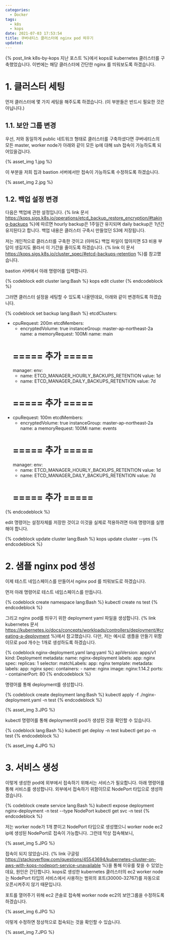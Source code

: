 ```yaml
---
categories:
  - Docker
tags:
  - k8s
  - kops
date: 2021-07-03 17:53:54
title: 쿠버네티스 클러스터에 nginx pod 띄우기
updated:
---
```


{% post_link k8s-by-kops 지난 포스트 %}에서 kops로 kubernetes 클러스터를 구축했었습니다.
이번에는 해당 클러스터에 간단한 nginx 를 띄워보도록 하겠습니다.

# 1. 클러스터 세팅

먼저 클러스터에 몇 가지 세팅을 해주도록 하겠습니다.
(이 부분들은 반드시 필요한 것은 아닙니다.)

## 1.1. 보안 그룹 변경

우선, 저와 동일하게 public 네트워크 형태로 클러스터를 구축하셨다면 쿠버네티스의 모든 master, worker node가 아래와 같이 모든 ip에 대해 ssh 접속이 가능하도록 되어있을겁니다.

{% asset_img 1.jpg %}

이 부분을 저희 집과 bastion 서버에서만 접속이 가능하도록 수정하도록 하겠습니다.

{% asset_img 2.jpg %}

## 1.2. 백업 설정 변경

다음은 백업에 관한 설정입니다.
{% link 문서 https://kops.sigs.k8s.io/operations/etcd_backup_restore_encryption/#taking-backups %}에 따르면 hourly backup은 1주일간 유지되며 daily backup은 1년간 유지된다고 합니다.
백업 내용은 클러스터 구축시 만들었던 S3에 저장됩니다.

저는 개인적으로 클러스터를 구축한 것이고 (아마도) 백업 파일이 많아지면 S3 비용 부담이 생길지도 몰라서 이 기간을 줄이도록 하겠습니다.
{% link 이 문서 https://kops.sigs.k8s.io/cluster_spec/#etcd-backups-retention %}를 참고했습니다.

bastion 서버에서 아래 명령어를 입력합니다.

{% codeblock edit cluster lang:Bash %}
    kops edit cluster
{% endcodeblock %}

그러면 클러스터 설정을 세팅할 수 있도록 나올텐데요, 아래와 같이 변경하도록 하겠습니다.

{% codeblock set backup lang:Bash %}
  etcdClusters:
  - cpuRequest: 200m
    etcdMembers:
    - encryptedVolume: true
      instanceGroup: master-ap-northeast-2a
      name: a
    memoryRequest: 100Mi
    name: main
    # ===== 추가 =====
    manager:
      env:
      - name: ETCD_MANAGER_HOURLY_BACKUPS_RETENTION
        value: 1d
      - name: ETCD_MANAGER_DAILY_BACKUPS_RETENTION
        value: 7d
    # ===== 추가 =====
  - cpuRequest: 100m
    etcdMembers:
    - encryptedVolume: true
      instanceGroup: master-ap-northeast-2a
      name: a
    memoryRequest: 100Mi
    name: events
    # ===== 추가 =====
    manager:
      env:
      - name: ETCD_MANAGER_HOURLY_BACKUPS_RETENTION
        value: 1d
      - name: ETCD_MANAGER_DAILY_BACKUPS_RETENTION
        value: 7d
    # ===== 추가 =====
{% endcodeblock %}

edit 명령어는 설정자체를 저장한 것이고 이것을 실제로 적용하려면 아래 명령어를 실행해야 합니다.

{% codeblock update cluster lang:Bash %}
    kops update cluster --yes
{% endcodeblock %}

# 2. 샘플 nginx pod 생성

이제 테스트 네임스페이스를 만들어서 nginx pod 를 띄워보도로 하겠습니다.

먼저 아래 명령어로 테스트 네임스페이스를 만듭니다.

{% codeblock create namespace lang:Bash %}
    kubectl create ns test
{% endcodeblock %}

그리고 nginx pod를 띄우기 위한 deployment yaml 파일을 생성합니다.
{% link kubernetes 문서 https://kubernetes.io/docs/concepts/workloads/controllers/deployment/#creating-a-deployment %}에서 참고했습니다.
다만, 저는 예시로 샘플을 만들기 위함이므로 pod 개수는 1개로 생성하도록 하겠습니다.

{% codeblock nginx-deployment.yaml lang:yaml %}
    apiVersion: apps/v1
    kind: Deployment
    metadata:
      name: nginx-deployment
      labels:
        app: nginx
    spec:
      replicas: 1
      selector:
        matchLabels:
          app: nginx
      template:
        metadata:
          labels:
            app: nginx
        spec:
          containers:
          - name: nginx
            image: nginx:1.14.2
            ports:
            - containerPort: 80
{% endcodeblock %}

명령어를 통해 deployment를 생성합니다.

{% codeblock create deployment lang:Bash %}
    kubectl apply -f ./nginx-deployment.yaml -n test
{% endcodeblock %}

{% asset_img 3.JPG %}

kubectl 명령어를 통해 deployment와 pod가 생성된 것을 확인할 수 있습니다.

{% codeblock lang:Bash %}
    kubectl get deploy -n test
    kubectl get po -n test
{% endcodeblock %}

{% asset_img 4.JPG %}

# 3. 서비스 생성

이렇게 생성한 pod에 외부에서 접속하기 위해서는 서비스가 필요합니다.
아래 명령어를 통해 서비스를 생성합니다. 외부에서 접속하기 위함이므로 NodePort 타입으로 생성하겠습니다.

{% codeblock create service lang:Bash %}
    kubectl expose deployment nginx-deployment -n test --type NodePort
    kubectl get svc -n test
{% endcodeblock %}

저는 worker node가 1개 뿐이고 NodePort 타입으로 생성했으니 worker node ec2 ip에 생성된 NodePort로 접속이 가능합니다. 그런데 막상 접속해보니,

{% asset_img 5.JPG %}

접속이 되지 않았습니다. {% link 구글링 https://stackoverflow.com/questions/45543694/kubernetes-cluster-on-aws-with-kops-nodeport-service-unavailable %}을 통해 이유를 찾을 수 있었는데요, 원인은 간단합니다.
kops로 생성한 kubernetes 클러스터의 ec2 worker node는 NodePort 타입의 서비스에서 사용하는 범위의 포트(30000-32767)를 자동으로 오픈시켜주지 않기 때문입니다.

포트를 열어주기 위해 ec2 콘솔로 접속해 worker node ec2의 보안그룹을 수정하도록 하겠습니다.

{% asset_img 6.JPG %}

이렇게 수정하면 정상적으로 접속되는 것을 확인할 수 있습니다.

{% asset_img 7.JPG %}
